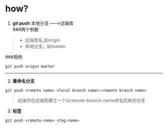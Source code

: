 how?
===
1. **git push** 本地分支--->远端库  
 ###两个参数

 > * 远端库名,如origin
 > * 本地分支，如master

 ###用例

 `git push origin master` 

 ---

2. **重命名分支**

 `git push <remote name> <local branch name>:<remote branch name>`

 > 此操作在远端库建立一个以remote-branch-name命名的新的分支 

3. **标签**

 `git push <remote-name> <tag-name>`
 